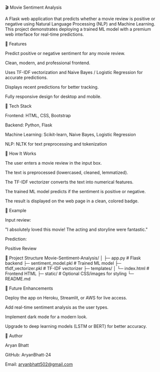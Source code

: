 🎬 Movie Sentiment Analysis

A Flask web application that predicts whether a movie review is positive or negative using Natural Language Processing (NLP) and Machine Learning. This project demonstrates deploying a trained ML model with a premium web interface for real-time predictions.

🔹 Features

Predict positive or negative sentiment for any movie review.

Clean, modern, and professional frontend.

Uses TF-IDF vectorization and Naive Bayes / Logistic Regression for accurate predictions.

Displays recent predictions for better tracking.

Fully responsive design for desktop and mobile.

🔹 Tech Stack

Frontend: HTML, CSS, Bootstrap

Backend: Python, Flask

Machine Learning: Scikit-learn, Naive Bayes, Logistic Regression

NLP: NLTK for text preprocessing and tokenization

🔹 How It Works

The user enters a movie review in the input box.

The text is preprocessed (lowercased, cleaned, lemmatized).

The TF-IDF vectorizer converts the text into numerical features.

The trained ML model predicts if the sentiment is positive or negative.

The result is displayed on the web page in a clean, colored badge.

🔹 Example

Input review:

"I absolutely loved this movie! The acting and storyline were fantastic."


Prediction:

Positive Review

🔹 Project Structure
Movie-Sentiment-Analysis/
│
├─ app.py                  # Flask backend
├─ sentiment_model.pkl      # Trained ML model
├─ tfidf_vectorizer.pkl     # TF-IDF vectorizer
├─ templates/
│   └─ index.html           # Frontend HTML
├─ static/                  # Optional CSS/images for styling
└─ README.md

🔹 Future Enhancements

Deploy the app on Heroku, Streamlit, or AWS for live access.

Add real-time sentiment analysis as the user types.

Implement dark mode for a modern look.

Upgrade to deep learning models (LSTM or BERT) for better accuracy.

🔹 Author

Aryan Bhatt

GitHub: AryanBhatt-24

Email: aryanbhatt502@gmail.com

